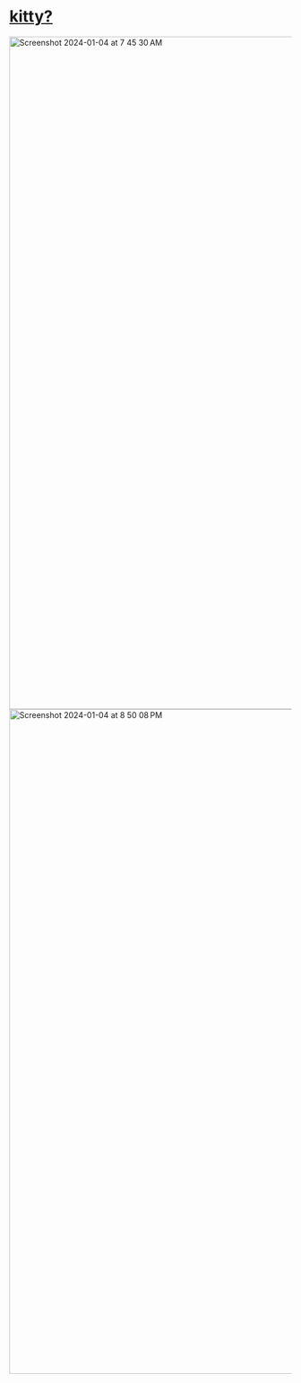 # <a href="https://daisyui-kitty.vercel.app">kitty?</a>
<img width="1199" alt="Screenshot 2024-01-04 at 7 45 30 AM" src="https://github.com/sudo-self/daisyui-kitty/assets/119916323/bc4ad298-834d-4869-9404-85e63e20a518">
<img width="1185" alt="Screenshot 2024-01-04 at 8 50 08 PM" src="https://github.com/sudo-self/daisyui-kitty/assets/119916323/b050e66c-f484-4fb5-b628-da9801bcefcf">
